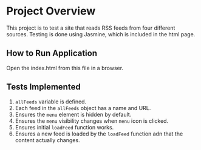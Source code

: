 # Project Overview

This project is to test a site that reads RSS feeds from four different sources. Testing is done using Jasmine, which is included in the html page.

## How to Run Application

Open the index.html from this file in a browser.

## Tests Implemented

1. `allFeeds` variable is defined.
2. Each feed in the `allFeeds` object has a name and URL.
3. Ensures the `menu` element is hidden by default.
4. Ensures the `menu` visibility changes when `menu` icon is clicked.
5. Ensures initial `loadFeed` function works.
6. Ensures a new feed is loaded by the `loadFeed` function adn that the content actually changes.
